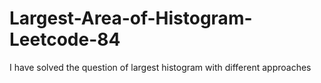 # Largest-Area-of-Histogram-Leetcode-84
I have solved the question of largest histogram with different approaches
